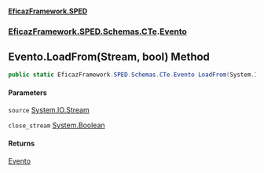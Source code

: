 #### [EficazFramework.SPED](EficazFrameworkSPED.md 'EficazFramework SPED')
### [EficazFramework.SPED.Schemas.CTe](EficazFramework.SPED.Schemas.CTe.md 'EficazFramework.SPED.Schemas.CTe').[Evento](EficazFramework.SPED.Schemas.CTe/Evento.md 'EficazFramework.SPED.Schemas.CTe.Evento')

## Evento.LoadFrom(Stream, bool) Method

```csharp
public static EficazFramework.SPED.Schemas.CTe.Evento LoadFrom(System.IO.Stream source, bool close_stream=true);
```
#### Parameters

<a name='EficazFramework.SPED.Schemas.CTe.Evento.LoadFrom(System.IO.Stream,bool).source'></a>

`source` [System.IO.Stream](https://docs.microsoft.com/en-us/dotnet/api/System.IO.Stream 'System.IO.Stream')

<a name='EficazFramework.SPED.Schemas.CTe.Evento.LoadFrom(System.IO.Stream,bool).close_stream'></a>

`close_stream` [System.Boolean](https://docs.microsoft.com/en-us/dotnet/api/System.Boolean 'System.Boolean')

#### Returns
[Evento](EficazFramework.SPED.Schemas.CTe/Evento.md 'EficazFramework.SPED.Schemas.CTe.Evento')